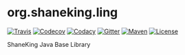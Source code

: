 # org.shaneking.ling

[![Travis](https://secure.travis-ci.org/ShaneKingFriendly/org.shaneking.ling.png)](https://travis-ci.org/ShaneKingFriendly/org.shaneking.ling)
[![Codecov](https://codecov.io/gh/ShaneKingFriendly/org.shaneking.ling/branch/main/graph/badge.svg?token=a70iZK29FM)](https://codecov.io/gh/ShaneKingFriendly/org.shaneking.ling)
[![Codacy](https://app.codacy.com/project/badge/Grade/3555ff71a62c4f8288d6d1b6d9c72459)](https://www.codacy.com/gh/ShaneKingFriendly/org.shaneking.ling/dashboard?utm_source=github.com&amp;utm_medium=referral&amp;utm_content=ShaneKingFriendly/org.shaneking.ling&amp;utm_campaign=Badge_Grade)
[![Gitter](https://badges.gitter.im/Join%20Chat.svg)](https://gitter.im/ShaneKingFriendly/org.shaneking.ling?utm_source=badge&utm_medium=badge&utm_campaign=pr-badge)
[![Maven](https://maven-badges.herokuapp.com/maven-central/org.shaneking/org.shaneking.ling/badge.svg)](http://mvnrepository.com/artifact/org.shaneking/org.shaneking.ling)
[![License](https://img.shields.io/badge/License-Apache--2.0-blue.svg)](LICENSE)

ShaneKing Java Base Library
